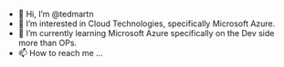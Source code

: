 - 👋 Hi, I’m @tedmartn
- 👀 I’m interested in Cloud Technologies, specifically Microsoft Azure. 
- 🌱 I’m currently learning Microsoft Azure specifically on the Dev side more than OPs.  
- 📫 How to reach me ...

<!---
tedmartn/tedmartn is a ✨ special ✨ repository because its `README.md` (this file) appears on your GitHub profile.
You can click the Preview link to take a look at your changes.
--->
